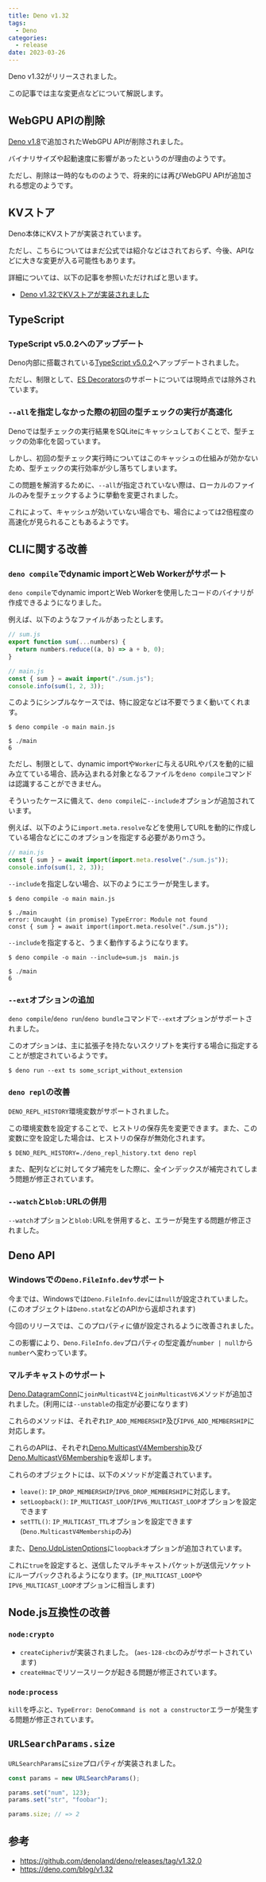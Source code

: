 ```yaml
---
title: Deno v1.32
tags:
  - Deno
categories:
  - release
date: 2023-03-26
---
```


Deno v1.32がリリースされました。

この記事では主な変更点などについて解説します。

## WebGPU APIの削除

[Deno v1.8](https://deno.com/blog/v1.8)で追加されたWebGPU APIが削除されました。

バイナリサイズや起動速度に影響があったというのが理由のようです。

ただし、削除は一時的なもののようで、将来的には再びWebGPU APIが追加される想定のようです。

## KVストア

Deno本体にKVストアが実装されています。

ただし、こちらについてはまだ公式では紹介などはされておらず、今後、APIなどに大きな変更が入る可能性もあります。

詳細については、以下の記事を参照いただければと思います。

- [Deno v1.32でKVストアが実装されました](https://zenn.dev/uki00a/articles/kv-store-introduced-in-deno-v1-32)

## TypeScript

### TypeScript v5.0.2へのアップデート

Deno内部に搭載されている[TypeScript v5.0.2](https://devblogs.microsoft.com/typescript/announcing-typescript-5-0/)へアップデートされました。

ただし、制限として、[ES Decorators](https://2ality.com/2022/10/javascript-decorators.html)のサポートについては現時点では除外されています。

### `--all`を指定しなかった際の初回の型チェックの実行が高速化

Denoでは型チェックの実行結果をSQLiteにキャッシュしておくことで、型チェックの効率化を図っています。

しかし、初回の型チェック実行時についてはこのキャッシュの仕組みが効かないため、型チェックの実行効率が少し落ちてしまいます。

この問題を解消するために、`--all`が指定されていない際は、ローカルのファイルのみを型チェックするように挙動を変更されました。

これによって、キャッシュが効いていない場合でも、場合によっては2倍程度の高速化が見られることもあるようです。

## CLIに関する改善

### `deno compile`でdynamic importとWeb Workerがサポート

`deno compile`でdynamic importとWeb Workerを使用したコードのバイナリが作成できるようになりました。

例えば、以下のようなファイルがあったとします。

```javascript
// sum.js
export function sum(...numbers) {
  return numbers.reduce((a, b) => a + b, 0);
}
```

```javascript
// main.js
const { sum } = await import("./sum.js");
console.info(sum(1, 2, 3));
```

このようにシンプルなケースでは、特に設定などは不要でうまく動いてくれます。

```shell
$ deno compile -o main main.js

$ ./main
6
```

ただし、制限として、dynamic importや`Worker`に与えるURLやパスを動的に組み立てている場合、読み込まれる対象となるファイルを`deno compile`コマンドは認識することができません。

そういったケースに備えて、`deno compile`に`--include`オプションが追加されています。

例えば、以下のように`import.meta.resolve`などを使用してURLを動的に作成している場合などにこのオプションを指定する必要がありｍさう。

```javascript
// main.js
const { sum } = await import(import.meta.resolve("./sum.js"));
console.info(sum(1, 2, 3));
```

`--include`を指定しない場合、以下のようにエラーが発生します。

```shell
$ deno compile -o main main.js

$ ./main
error: Uncaught (in promise) TypeError: Module not found
const { sum } = await import(import.meta.resolve("./sum.js"));
```

`--include`を指定すると、うまく動作するようになります。

```shell
$ deno compile -o main --include=sum.js  main.js

$ ./main
6
```

### `--ext`オプションの追加

`deno compile`/`deno run`/`deno bundle`コマンドで`--ext`オプションがサポートされました。

このオプションは、主に拡張子を持たないスクリプトを実行する場合に指定することが想定されているようです。
        
```shell
$ deno run --ext ts some_script_without_extension
```

### `deno repl`の改善

`DENO_REPL_HISTORY`環境変数がサポートされました。

この環境変数を設定することで、ヒストリの保存先を変更できます。また、この変数に空を設定した場合は、ヒストリの保存が無効化されます。

```shell
$ DENO_REPL_HISTORY=./deno_repl_history.txt deno repl
```

また、配列などに対してタブ補完をした際に、全インデックスが補完されてしまう問題が修正されています。

### `--watch`と`blob:`URLの併用

`--watch`オプションと`blob:`URLを併用すると、エラーが発生する問題が修正されました。

## Deno API

### Windowsでの`Deno.FileInfo.dev`サポート

今までは、Windowsでは`Deno.FileInfo.dev`には`null`が設定されていました。 (このオブジェクトは`Deno.stat`などのAPIから返却されます)

今回のリリースでは、このプロパティに値が設定されるように改善されました。

この影響により、`Deno.FileInfo.dev`プロパティの型定義が`number | null`から`number`へ変わっています。

### マルチキャストのサポート

[Deno.DatagramConn](https://deno.land/api@v1.32.1?unstable=&s=Deno.DatagramConn)に`joinMulticastV4`と`joinMulticastV6`メソッドが追加されました。(利用には`--unstable`の指定が必要になります)

これらのメソッドは、それぞれ`IP_ADD_MEMBERSHIP`及び`IPV6_ADD_MEMBERSHIP`に対応します。

これらのAPIは、それぞれ[Deno.MulticastV4Membership](https://deno.land/api@v1.32.1?s=Deno.MulticastV4Membership&unstable=)及び[Deno.MulticastV6Membership](https://deno.land/api@v1.32.1?s=Deno.MulticastV6Membership&unstable=)を返却します。

これらのオブジェクトには、以下のメソッドが定義されています。

- `leave()`: `IP_DROP_MEMBERSHIP`/`IPV6_DROP_MEMBERSHIP`に対応します。
- `setLoopback()`: `IP_MULTICAST_LOOP`/`IPV6_MULTICAST_LOOP`オプションを設定できます
- `setTTL()`: `IP_MULTICAST_TTL`オプションを設定できます (`Deno.MulticastV4Membership`のみ)

また、[Deno.UdpListenOptions](https://deno.land/api@v1.32.1?s=Deno.UdpListenOptions&unstable=)に`loopback`オプションが追加されています。

これに`true`を設定すると、送信したマルチキャストパケットが送信元ソケットにループバックされるようになります。(`IP_MULTICAST_LOOP`や`IPV6_MULTICAST_LOOP`オプションに相当します)

## Node.js互換性の改善

### `node:crypto`

- `createCipheriv`が実装されました。 (`aes-128-cbc`のみがサポートされています)
- `createHmac`でリソースリークが起きる問題が修正されています。

### `node:process`

`kill`を呼ぶと、`TypeError: DenoCommand is not a constructor`エラーが発生する問題が修正されています。

## `URLSearchParams.size`

`URLSearchParams`に`size`プロパティが実装されました。

```typescript
const params = new URLSearchParams();

params.set("num", 123);
params.set("str", "foobar");

params.size; // => 2
```

## 参考

- https://github.com/denoland/deno/releases/tag/v1.32.0
- https://deno.com/blog/v1.32
